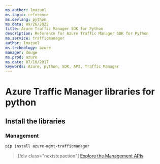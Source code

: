 ```yaml
---
ms.author: lmazuel
ms.topic: reference
ms.devlang: python
ms.data: 09/26/2022
title: Azure Traffic Manager SDK for Python
description: Reference for Azure Traffic Manager SDK for Python
ms.service: trafficmanager
author: lmazuel
ms.technology: azure
manager: douge
ms.prod: azure
ms.date: 07/10/2017
keywords: Azure, python, SDK, API, Traffic Manager
---
```

# Azure Traffic Manager libraries for python

## Install the libraries

### Management

```bash
pip install azure-mgmt-trafficmanager
```

> [!div class="nextstepaction"]
> [Explore the Management APIs](/python/api/overview/azure/trafficmanager/management)